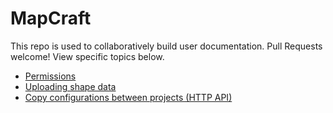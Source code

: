 # MapCraft

This repo is used to collaboratively build user documentation.  Pull Requests welcome!  View specific topics below.

- [Permissions](permissions.md)
- [Uploading shape data](uploads.md)
- [Copy configurations between projects (HTTP API)](copy_config.md)

